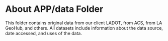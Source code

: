 # About APP/data Folder
This folder contains original data from our client LADOT, from ACS, from LA GeoHub, and others. All datasets include information about the data source, date accessed, and uses of the data.
